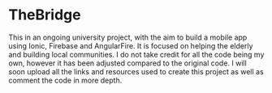 # TheBridge

This in an ongoing university project, with the aim to build a mobile app using Ionic, Firebase and AngularFire. It is focused on helping the elderly and building local communities.
I do not take credit for all the code being my own, however it has been adjusted compared to the original code. I will soon upload all the links and resources used to create this project as well as comment the code in more depth. 
